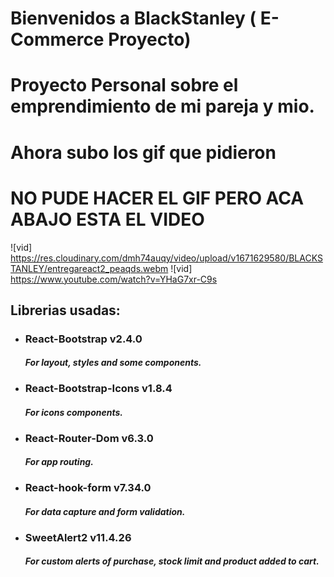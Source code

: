 # Bienvenidos a BlackStanley ( E-Commerce Proyecto)

# Proyecto Personal sobre el emprendimiento de mi pareja y mio.
# Ahora subo los gif que pidieron 
# NO PUDE HACER EL GIF PERO ACA ABAJO ESTA EL VIDEO
![vid] https://res.cloudinary.com/dmh74auqy/video/upload/v1671629580/BLACKSTANLEY/entregareact2_peaqds.webm
![vid] https://www.youtube.com/watch?v=YHaG7xr-C9s

## Librerias usadas:

- ### React-Bootstrap v2.4.0
  #### _For layout, styles and some components._
- ### React-Bootstrap-Icons v1.8.4
  #### _For icons components._
- ### React-Router-Dom v6.3.0
  #### _For app routing._
- ### React-hook-form v7.34.0
  #### _For data capture and form validation._
- ### SweetAlert2 v11.4.26
  #### _For custom alerts of purchase, stock limit and product added to cart._







